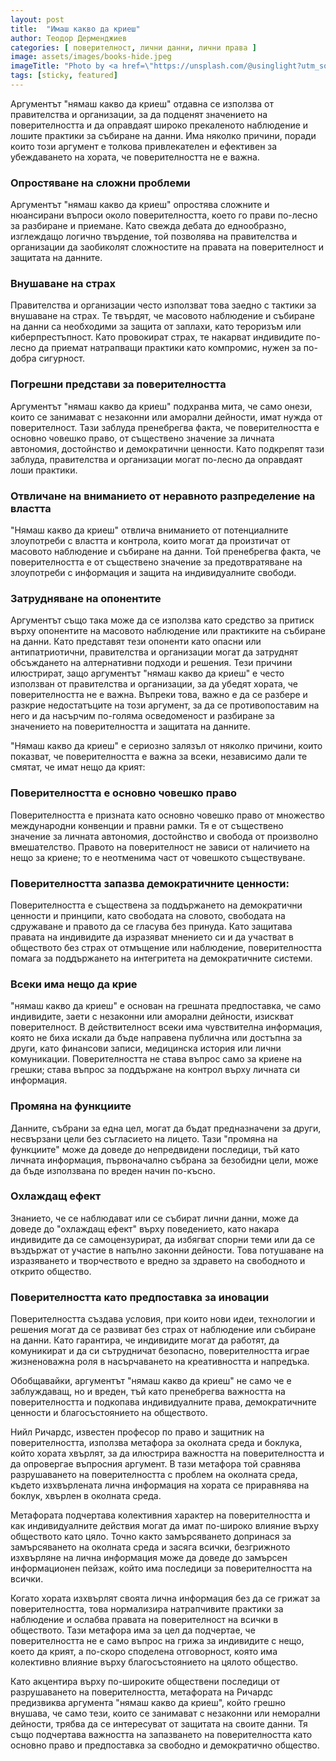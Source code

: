 ```yaml
---
layout: post
title:  "Имаш какво да криеш"
author: Теодор Дерменджиев
categories: [ поверителност, лични данни, лични права ]
image: assets/images/books-hide.jpeg
imageTitle: "Photo by <a href=\"https://unsplash.com/@usinglight?utm_source=unsplash&utm_medium=referral&utm_content=creditCopyText\">Stefan Steinbauer</a> on <a href=\"https://unsplash.com/photos/HK8IoD-5zpg?utm_source=unsplash&utm_medium=referral&utm_content=creditCopyText\">Unsplash</a>"
tags: [sticky, featured]
---
```




  

Аргументът "нямаш какво да криеш" отдавна се използва от правителства и организации, за да подценят значението на поверителността и да оправдаят широко прекаленото наблюдение и лошите практики за събиране на данни. Има няколко причини, поради които този аргумент е толкова привлекателен и ефективен за убеждаването на хората, че поверителността не е важна.

### Опростяване на сложни проблеми
Аргументът "нямаш какво да криеш" опростява сложните и нюансирани въпроси около поверителността, което го прави по-лесно за разбиране и приемане. Като свежда дебата до еднообразно, изглеждащо логично твърдение, той позволява на правителства и организации да заобиколят сложностите на правата на поверителност и защитата на данните.

### Внушаване на страх
Правителства и организации често използват това заедно с тактики за внушаване на страх. Те твърдят, че масовото наблюдение и събиране на данни са необходими за защита от заплахи, като тероризъм или киберпрестъпност. Като провокират страх, те накарват индивидите по-лесно да приемат натрапващи практики като компромис, нужен за по-добра сигурност.

### Погрешни представи за поверителността
Аргументът "нямаш какво да криеш" подхранва мита, че само онези, които се занимават с незаконни или аморални дейности, имат нужда от поверителност. Тази заблуда пренебрегва факта, че поверителността е основно човешко право, от съществено значение за личната автономия, достойнство и демократични ценности. Като подкрепят тази заблуда, правителства и организации могат по-лесно да оправдаят лоши практики.

### Отвличане на вниманието от неравното разпределение на властта
"Нямаш какво да криеш" отвлича вниманието от потенциалните злоупотреби с властта и контрола, които могат да произтичат от масовото наблюдение и събиране на данни. Той пренебрегва факта, че поверителността е от съществено значение за предотвратяване на злоупотреби с информация и защита на индивидуалните свободи.

### Затрудняване на опонентите
Аргументът също така може да се използва като средство за притиск върху опонентите на масовото наблюдение или практиките на събиране на данни. Като представят тези опоненти като опасни или антипатриотични, правителства и организации могат да затруднят обсъждането на алтернативни подходи и решения.
Тези причини илюстрират, защо аргументът "нямаш какво да криеш" е често използван от правителства и организации, за да убедят хората, че поверителността не е важна. Въпреки това, важно е да се разбере и разкрие недостатъците на този аргумент, за да се противопоставим на него и да насърчим по-голяма осведоменост и разбиране за значението на поверителността и защитата на данните.

"Нямаш какво да криеш" е сериозно залязъл от няколко причини, които показват, че поверителността е важна за всеки, независимо дали те смятат, че имат нещо да крият:

### Поверителността е основно човешко право
Поверителността е призната като основно човешко право от множество международни конвенции и правни рамки. Тя е от съществено значение за личната автономия, достойнство и свобода от произволно вмешателство. Правото на поверителност не зависи от наличието на нещо за криене; то е неотменима част от човешкото съществуване.

### Поверителността запазва демократичните ценности: 
Поверителността е съществена за поддържането на демократични ценности и принципи, като свободата на словото, свободата на сдружаване и правото да се гласува без принуда. Като защитава правата на индивидите да изразяват мнението си и да участват в обществото без страх от отмъщение или наблюдение, поверителността помага за поддържането на интегритета на демократичните системи.

### Всеки има нещо да крие
"нямаш какво да криеш" е основан на грешната предпоставка, че само индивидите, заети с незаконни или аморални дейности, изискват поверителност. В действителност всеки има чувствителна информация, която не биха искали да бъде направена публична или достъпна за други, като финансови записи, медицинска история или лични комуникации. Поверителността не става въпрос само за криене на грешки; става въпрос за поддържане на контрол върху личната си информация.

### Промяна на функциите
Данните, събрани за една цел, могат да бъдат предназначени за други, несвързани цели без съгласието на лицето. Тази "промяна на функциите" може да доведе до непредвидени последици, тъй като личната информация, първоначално събрана за безобидни цели, може да бъде използвана по вреден начин по-късно.

### Охлаждащ ефект
Знанието, че се наблюдават или се събират лични данни, може да доведе до "охлаждащ ефект" върху поведението, като накара индивидите да се самоцензурират, да избягват спорни теми или да се въздържат от участие в напълно законни дейности. Това потушаване на изразяването и творчеството е вредно за здравето на свободното и открито общество.

### Поверителността като предпоставка за иновации
Поверителността създава условия, при които нови идеи, технологии и решения могат да се развиват без страх от наблюдение или събиране на данни. Като гарантира, че индивидите могат да работят, да комуникират и да си сътрудничат безопасно, поверителността играе жизненоважна роля в насърчаването на креативността и напредъка.

Обобщавайки, аргументът "нямаш какво да криеш" не само че е заблуждаващ, но и вреден, тъй като пренебрегва важността на поверителността и подкопава индивидуалните права, демократичните ценности и благосъстоянието на обществото.

Нийл Ричардс, известен професор по право и защитник на поверителността, използва метафора за околната среда и боклука, който хората хвърлят, за да илюстрира важността на поверителността и да опровергае въпросния аргумент. В тази метафора той сравнява разрушаването на поверителността с проблем на околната среда, където изхвърлената лична информация на хората се приравнява на боклук, хвърлен в околната среда.

Метафората подчертава колективния характер на поверителността и как индивидуалните действия могат да имат по-широко влияние върху обществото като цяло. Точно както замърсяването допринася за замърсяването на околната среда и засяга всички, безгрижното изхвърляне на лична информация може да доведе до замърсен информационен пейзаж, който има последици за поверителността на всички.

Когато хората изхвърлят своята лична информация без да се грижат за поверителността, това нормализира натрапчивите практики за наблюдение и ослабва правата на поверителност на всички в обществото. Тази метафора има за цел да подчертае, че поверителността не е само въпрос на грижа за индивидите с нещо, което да крият, а по-скоро споделена отговорност, която има колективно влияние върху благосъстоянието на цялото общество.

Като акцентира върху по-широките обществени последици от разрушаването на поверителността, метафората на Ричардс предизвиква аргумента "нямаш какво да криеш", който грешно внушава, че само тези, които се занимават с незаконни или неморални дейности, трябва да се интересуват от защитата на своите данни. Тя също подчертава важността на запазването на поверителността като основно право и предпоставка за свободно и демократично общество.